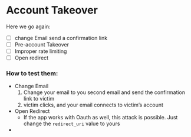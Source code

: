 # Account Takeover

Here we go again:

- [ ]  change Email send a confirmation link
- [ ]  Pre-account Takeover
- [ ]  Improper rate limiting
- [ ]  Open redirect

### How to test them:

- Change Email
    1. Change your email to you second email and send the confirmation link to victim
    2. victim clicks, and your email connects to victim’s account
- Open Redirect
    - If the app works with Oauth as well, this attack is possible. Just change the `redirect_uri` value to yours
-
